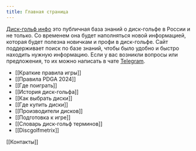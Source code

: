 ```yaml
---
title: Главная страница
---
```

[Диск-гольф инфо](https://discgolfinfo.ru/) это публичная база знаний о диск-гольфе в России и не только.
Со временем она будет наполняться новой информацией, которая будет полезна новичкам и профи в диск-гольфе.
Сайт поддерживает поиск по базе знаний, чтобы было удобно и быстро находить нужную информацию.
Если у вас возникли вопросы или предложения, то их можно написать в чате [Telegram](https://t.me/+BTFiRCqea1U5YTEy).

- [[Краткие правила игры]]
- [[Правила PDGA 2024]]
- [[Где поиграть]]
- [[История диск-гольфа]]
- [[Как выбрать диски]]
- [[Где купить диски]]
- [[Производители дисков]]
- [[Подготовка к игре]]
- [[Словарь диск-гольф терминов]]
- [[Discgolfmetrix]]

[[Контакты]]

